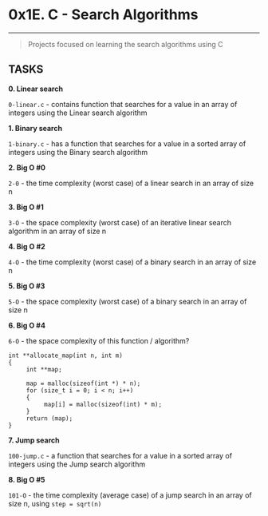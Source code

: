 # 0x1E. C - Search Algorithms

---

> Projects focused on learning the search algorithms using C

## TASKS

**0. Linear search**

`0-linear.c` - contains function that searches for a value in an array of integers using the Linear search algorithm

**1. Binary search**

`1-binary.c` - has a function that searches for a value in a sorted array of integers using the Binary search algorithm

**2. Big O #0**

`2-0` - the time complexity (worst case) of a linear search in an array of size n

**3. Big O #1**

`3-O` - the space complexity (worst case) of an iterative linear search algorithm in an array of size n

**4. Big O #2**

`4-O` - the time complexity (worst case) of a binary search in an array of size n

**5. Big O #3**

`5-O` - the space complexity (worst case) of a binary search in an array of size n

**6. Big O #4**

`6-O` - the space complexity of this function / algorithm?

```
int **allocate_map(int n, int m)
{
     int **map;

     map = malloc(sizeof(int *) * n);
     for (size_t i = 0; i < n; i++)
     {
          map[i] = malloc(sizeof(int) * m);
     }
     return (map);
}
```

**7. Jump search**

`100-jump.c` - a function that searches for a value in a sorted array of integers using the Jump search algorithm

**8. Big O #5**

`101-O` - the time complexity (average case) of a jump search in an array of size n, using `step = sqrt(n)`
